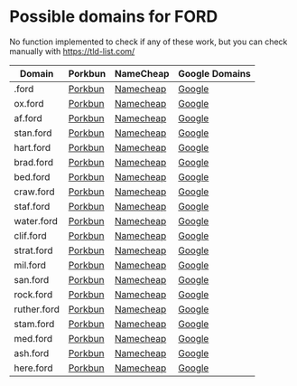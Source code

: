 # Possible domains for FORD

No function implemented to check if any of these work, but you can check manually with https://tld-list.com/

| Domain | Porkbun | NameCheap | Google Domains |
|---|---|---|---|
| .ford | [Porkbun](https://porkbun.com/checkout/search?prb=e814663da1&tlds=&idnLanguage=&search=search&q=.ford) | [Namecheap](https://www.namecheap.com/domains/registration/results/?domain=.ford) | [Google](https://domains.google.com/registrar/search?searchTerm=.ford) |
| ox.ford | [Porkbun](https://porkbun.com/checkout/search?prb=e814663da1&tlds=&idnLanguage=&search=search&q=ox.ford) | [Namecheap](https://www.namecheap.com/domains/registration/results/?domain=ox.ford) | [Google](https://domains.google.com/registrar/search?searchTerm=ox.ford) |
| af.ford | [Porkbun](https://porkbun.com/checkout/search?prb=e814663da1&tlds=&idnLanguage=&search=search&q=af.ford) | [Namecheap](https://www.namecheap.com/domains/registration/results/?domain=af.ford) | [Google](https://domains.google.com/registrar/search?searchTerm=af.ford) |
| stan.ford | [Porkbun](https://porkbun.com/checkout/search?prb=e814663da1&tlds=&idnLanguage=&search=search&q=stan.ford) | [Namecheap](https://www.namecheap.com/domains/registration/results/?domain=stan.ford) | [Google](https://domains.google.com/registrar/search?searchTerm=stan.ford) |
| hart.ford | [Porkbun](https://porkbun.com/checkout/search?prb=e814663da1&tlds=&idnLanguage=&search=search&q=hart.ford) | [Namecheap](https://www.namecheap.com/domains/registration/results/?domain=hart.ford) | [Google](https://domains.google.com/registrar/search?searchTerm=hart.ford) |
| brad.ford | [Porkbun](https://porkbun.com/checkout/search?prb=e814663da1&tlds=&idnLanguage=&search=search&q=brad.ford) | [Namecheap](https://www.namecheap.com/domains/registration/results/?domain=brad.ford) | [Google](https://domains.google.com/registrar/search?searchTerm=brad.ford) |
| bed.ford | [Porkbun](https://porkbun.com/checkout/search?prb=e814663da1&tlds=&idnLanguage=&search=search&q=bed.ford) | [Namecheap](https://www.namecheap.com/domains/registration/results/?domain=bed.ford) | [Google](https://domains.google.com/registrar/search?searchTerm=bed.ford) |
| craw.ford | [Porkbun](https://porkbun.com/checkout/search?prb=e814663da1&tlds=&idnLanguage=&search=search&q=craw.ford) | [Namecheap](https://www.namecheap.com/domains/registration/results/?domain=craw.ford) | [Google](https://domains.google.com/registrar/search?searchTerm=craw.ford) |
| staf.ford | [Porkbun](https://porkbun.com/checkout/search?prb=e814663da1&tlds=&idnLanguage=&search=search&q=staf.ford) | [Namecheap](https://www.namecheap.com/domains/registration/results/?domain=staf.ford) | [Google](https://domains.google.com/registrar/search?searchTerm=staf.ford) |
| water.ford | [Porkbun](https://porkbun.com/checkout/search?prb=e814663da1&tlds=&idnLanguage=&search=search&q=water.ford) | [Namecheap](https://www.namecheap.com/domains/registration/results/?domain=water.ford) | [Google](https://domains.google.com/registrar/search?searchTerm=water.ford) |
| clif.ford | [Porkbun](https://porkbun.com/checkout/search?prb=e814663da1&tlds=&idnLanguage=&search=search&q=clif.ford) | [Namecheap](https://www.namecheap.com/domains/registration/results/?domain=clif.ford) | [Google](https://domains.google.com/registrar/search?searchTerm=clif.ford) |
| strat.ford | [Porkbun](https://porkbun.com/checkout/search?prb=e814663da1&tlds=&idnLanguage=&search=search&q=strat.ford) | [Namecheap](https://www.namecheap.com/domains/registration/results/?domain=strat.ford) | [Google](https://domains.google.com/registrar/search?searchTerm=strat.ford) |
| mil.ford | [Porkbun](https://porkbun.com/checkout/search?prb=e814663da1&tlds=&idnLanguage=&search=search&q=mil.ford) | [Namecheap](https://www.namecheap.com/domains/registration/results/?domain=mil.ford) | [Google](https://domains.google.com/registrar/search?searchTerm=mil.ford) |
| san.ford | [Porkbun](https://porkbun.com/checkout/search?prb=e814663da1&tlds=&idnLanguage=&search=search&q=san.ford) | [Namecheap](https://www.namecheap.com/domains/registration/results/?domain=san.ford) | [Google](https://domains.google.com/registrar/search?searchTerm=san.ford) |
| rock.ford | [Porkbun](https://porkbun.com/checkout/search?prb=e814663da1&tlds=&idnLanguage=&search=search&q=rock.ford) | [Namecheap](https://www.namecheap.com/domains/registration/results/?domain=rock.ford) | [Google](https://domains.google.com/registrar/search?searchTerm=rock.ford) |
| ruther.ford | [Porkbun](https://porkbun.com/checkout/search?prb=e814663da1&tlds=&idnLanguage=&search=search&q=ruther.ford) | [Namecheap](https://www.namecheap.com/domains/registration/results/?domain=ruther.ford) | [Google](https://domains.google.com/registrar/search?searchTerm=ruther.ford) |
| stam.ford | [Porkbun](https://porkbun.com/checkout/search?prb=e814663da1&tlds=&idnLanguage=&search=search&q=stam.ford) | [Namecheap](https://www.namecheap.com/domains/registration/results/?domain=stam.ford) | [Google](https://domains.google.com/registrar/search?searchTerm=stam.ford) |
| med.ford | [Porkbun](https://porkbun.com/checkout/search?prb=e814663da1&tlds=&idnLanguage=&search=search&q=med.ford) | [Namecheap](https://www.namecheap.com/domains/registration/results/?domain=med.ford) | [Google](https://domains.google.com/registrar/search?searchTerm=med.ford) |
| ash.ford | [Porkbun](https://porkbun.com/checkout/search?prb=e814663da1&tlds=&idnLanguage=&search=search&q=ash.ford) | [Namecheap](https://www.namecheap.com/domains/registration/results/?domain=ash.ford) | [Google](https://domains.google.com/registrar/search?searchTerm=ash.ford) |
| here.ford | [Porkbun](https://porkbun.com/checkout/search?prb=e814663da1&tlds=&idnLanguage=&search=search&q=here.ford) | [Namecheap](https://www.namecheap.com/domains/registration/results/?domain=here.ford) | [Google](https://domains.google.com/registrar/search?searchTerm=here.ford) |
